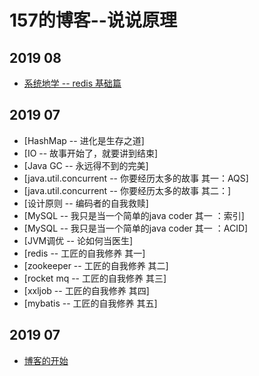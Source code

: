 # 157的博客--说说原理

## 2019 08
+ [系统地学 -- redis 基础篇](https://github.com/yewenqu1/blog/issues/2)
## 2019 07
+ [HashMap -- 进化是生存之道]
+ [IO -- 故事开始了，就要讲到结束]
+ [Java GC -- 永远得不到的完美]
+ [java.util.concurrent -- 你要经历太多的故事 其一：AQS]
+ [java.util.concurrent -- 你要经历太多的故事 其二：]
+ [设计原则 -- 编码者的自我救赎]
+ [MySQL -- 我只是当一个简单的java coder 其一 ：索引]
+ [MySQL -- 我只是当一个简单的java coder 其一 ：ACID]
+ [JVM调优 -- 论如何当医生]
+ [redis -- 工匠的自我修养 其一]
+ [zookeeper -- 工匠的自我修养 其二]
+ [rocket mq -- 工匠的自我修养 其三]
+ [xxljob -- 工匠的自我修养 其四]
+ [mybatis -- 工匠的自我修养 其五]
## 2019 07
+ [博客的开始](https://github.com/yewenqu1/blog/issues/1)
